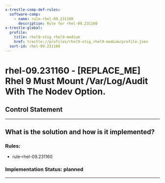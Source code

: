 ```yaml
---
x-trestle-comp-def-rules:
  software-comp:
    - name: rule-rhel-09.231160
      description: Rule for rhel-09.231160
x-trestle-global:
  profile:
    title: rhel9-stig_rhel9-medium
    href: trestle://profiles/rhel9-stig_rhel9-medium/profile.json
  sort-id: rhel-09.231160
---
```


# rhel-09.231160 - \[REPLACE_ME\] Rhel 9 Must Mount /Var/Log/Audit With The Nodev Option.

## Control Statement

______________________________________________________________________

## What is the solution and how is it implemented?

<!-- For implementation status enter one of: implemented, partial, planned, alternative, not-applicable -->

<!-- Note that the list of rules under ### Rules: is read-only and changes will not be captured after assembly to JSON -->

<!-- Add control implementation description here for control: rhel-09.231160 -->

### Rules:

  - rule-rhel-09.231160

### Implementation Status: planned

______________________________________________________________________

